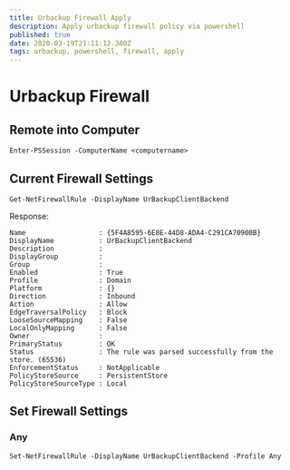 ```yaml
---
title: Urbackup Firewall Apply
description: Apply urbackup firewall policy via powershell
published: true
date: 2020-03-19T21:11:12.380Z
tags: urbackup, powershell, firewall, apply
---
```


# Urbackup Firewall

## Remote into Computer
```
Enter-PSSession -ComputerName <computername>
```

## Current Firewall Settings
```
Get-NetFirewallRule -DisplayName UrBackupClientBackend
```

Response:
```
Name                  : {5F4A8595-6E8E-44D8-ADA4-C291CA70900B}
DisplayName           : UrBackupClientBackend
Description           :
DisplayGroup          :
Group                 :
Enabled               : True
Profile               : Domain
Platform              : {}
Direction             : Inbound
Action                : Allow
EdgeTraversalPolicy   : Block
LooseSourceMapping    : False
LocalOnlyMapping      : False
Owner                 :
PrimaryStatus         : OK
Status                : The rule was parsed successfully from the store. (65536)
EnforcementStatus     : NotApplicable
PolicyStoreSource     : PersistentStore
PolicyStoreSourceType : Local
```
## Set Firewall Settings

### Any

```
Set-NetFirewallRule -DisplayName UrBackupClientBackend -Profile Any
```
